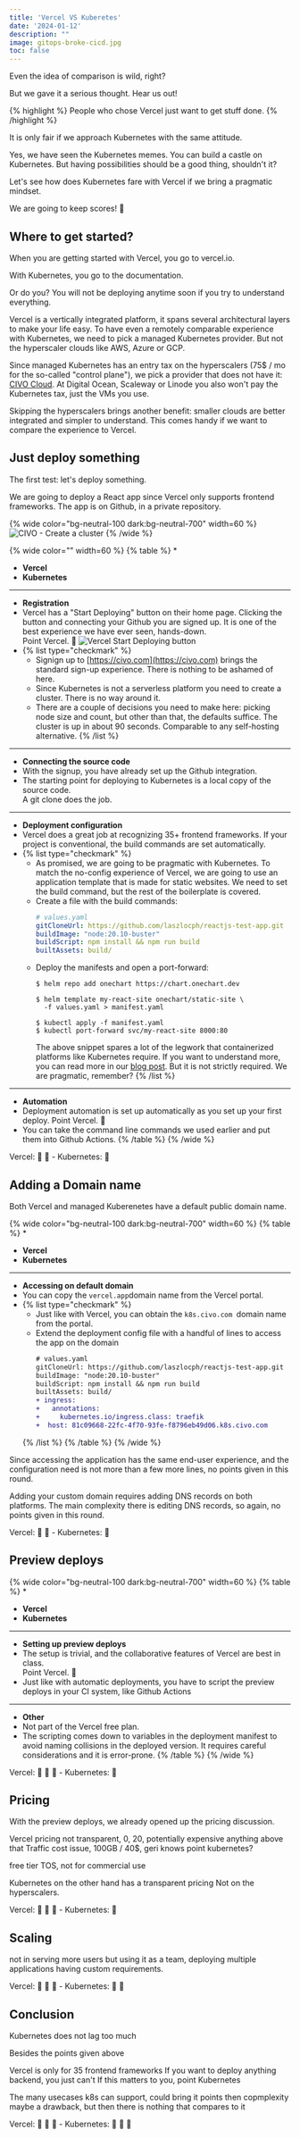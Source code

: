 ```yaml
---
title: 'Vercel VS Kuberetes'
date: '2024-01-12'
description: ""
image: gitops-broke-cicd.jpg
toc: false
---
```


Even the idea of comparison is wild, right?

But we gave it a serious thought. Hear us out!

{% highlight %}
People who chose Vercel just want to get stuff done.
{% /highlight %}

It is only fair if we approach Kubernetes with the same attitude.

Yes, we have seen the Kubernetes memes. You can build a castle on Kubernetes. But having possibilities should be a good thing, shouldn't it?

Let's see how does Kubernetes fare with Vercel if we bring a pragmatic mindset.

We are going to keep scores! 🏀

## Where to get started?

When you are getting started with Vercel, you go to vercel.io.

With Kubernetes, you go to the documentation.

Or do you? You will not be deploying anytime soon if you try to understand everything.

Vercel is a vertically integrated platform, it spans several architectural layers to make your life easy. To have even a remotely comparable experience with Kubernetes, we need to pick a managed Kubernetes provider. But not the hyperscaler clouds like AWS, Azure or GCP.

Since managed Kubernetes has an entry tax on the hyperscalers (75$ / mo for the so-called "control plane"), we pick a provider that does not have it: [CIVO Cloud](https://civo.com). At Digital Ocean, Scaleway or Linode you also won't pay the Kubernetes tax, just the VMs you use. 

Skipping the hyperscalers brings another benefit: smaller clouds are better integrated and simpler to understand. This comes handy if we want to compare the experience to Vercel.

## Just deploy something

The first test: let's deploy something.

We are going to deploy a React app since Vercel only supports frontend frameworks. The app is on Github, in a private repository.

{% wide color="bg-neutral-100 dark:bg-neutral-700" width=60 %}
![CIVO - Create a cluster](/civo-create-cluster.png)
{% /wide %}

{% wide color="" width=60 %}
{% table %}
* 
* **Vercel**
* **Kubernetes**
---
* **Registration**
* Vercel has a "Start Deploying" button on their home page. Clicking the button and connecting your Github you are signed up. It is one of the best experience we have ever seen, hands-down.   
Point Vercel. 🏀 
![Vercel Start Deploying button](/start-deploying.png)
*
  {% list type="checkmark" %}
  * Signign up to [https://civo.com](https://civo.com) brings the standard sign-up experience. There is nothing to be ashamed of here.
  * Since Kubernetes is not a serverless platform you need to create a cluster. There is no way around it.
  * There are a couple of decisions you need to make here: picking node size and count, but other than that, the defaults suffice. The cluster is up in about 90 seconds. Comparable to any self-hosting alternative.
  {% /list %}
---
* **Connecting the source code**
* With the signup, you have already set up the Github integration.
* The starting point for deploying to Kubernetes is a local copy of the source code.  
A git clone does the job.
---
* **Deployment configuration**
* Vercel does a great job at recognizing 35+ frontend frameworks. If your project is conventional, the build commands are set automatically. 
* {% list type="checkmark" %}
  * As promised, we are going to be pragmatic with Kubernetes. To match the no-config experience of Vercel, we are going to use an application template that is made for static websites. We need to set the build command, but the rest of the boilerplate is covered.
  * Create a file with the build commands:
    ```yaml
    # values.yaml
    gitCloneUrl: https://github.com/laszlocph/reactjs-test-app.git
    buildImage: "node:20.10-buster"
    buildScript: npm install && npm run build
    builtAssets: build/
    ```
  * Deploy the manifests and open a port-forward:
    ```
    $ helm repo add onechart https://chart.onechart.dev

    $ helm template my-react-site onechart/static-site \
      -f values.yaml > manifest.yaml
    
    $ kubectl apply -f manifest.yaml
    $ kubectl port-forward svc/my-react-site 8000:80
    ``` 
    The above snippet spares a lot of the legwork that containerized platforms like Kubernetes require. If you want to understand more, you can read more in our [blog post](https://gimlet.io/blog/hosting-static-sites-on-kubernetes). But it is not strictly required. We are pragmatic, remember?
  {% /list %}

--- 
* **Automation**
* Deployment automation is set up automatically as you set up your first deploy. Point Vercel. 🏀 
* You can take the command line commands we used earlier and put them into Github Actions.
{% /table %}
{% /wide %}

Vercel: 🏀 🏀 - Kubernetes: 🚫

## Adding a Domain name

Both Vercel and managed Kuberenetes have a default public domain name.

{% wide color="bg-neutral-100 dark:bg-neutral-700" width=60 %}
{% table %}
* 
* **Vercel**
* **Kubernetes**
---
* **Accessing on default domain**
* You can copy the `vercel.app`domain name from the Vercel portal.
*
  {% list type="checkmark" %}
  * Just like with Vercel, you can obtain the `k8s.civo.com `domain name from the portal.
  * Extend the deployment config file with a handful of lines to access the app on the domain
    ```diff
    # values.yaml
    gitCloneUrl: https://github.com/laszlocph/reactjs-test-app.git
    buildImage: "node:20.10-buster"
    buildScript: npm install && npm run build
    builtAssets: build/
    + ingress:
    +   annotations:
    +     kubernetes.io/ingress.class: traefik
    +  host: 81c09668-22fc-4f70-93fe-f8796eb49d06.k8s.civo.com
    ```
  {% /list %}
{% /table %}
{% /wide %}

Since accessing the application has the same end-user experience, and the configuration need is not more than a few more lines, no points given in this round.

Adding your custom domain requires adding DNS records on both platforms. The main complexity there is editing DNS records, so again, no points given in this round.

Vercel: 🏀 🏀 - Kubernetes: 🚫

## Preview deploys
{% wide color="bg-neutral-100 dark:bg-neutral-700" width=60 %}
{% table %}
* 
* **Vercel**
* **Kubernetes**
---
* **Setting up preview deploys**
* The setup is trivial, and the collaborative features of Vercel are best in class.  
Point Vercel. 🏀 
* Just like with automatic deployments, you have to script the preview deploys in your CI system, like Github Actions
---
* **Other**
* Not part of the Vercel free plan.
* The scripting comes down to variables in the deployment manifest to avoid naming collisions in the deployed version. It requires careful considerations and it is error-prone.
{% /table %}
{% /wide %}

Vercel: 🏀 🏀 🏀 - Kubernetes: 🚫

## Pricing

With the preview deploys, we already opened up the pricing discussion.

Vercel pricing not transparent, 0, 20, potentially expensive anything above that
Traffic cost issue, 100GB / 40$, geri knows
point kubernetes?

free tier TOS, not for commercial use

Kubernetes on the other hand has a transparent pricing
Not on the hyperscalers.

Vercel: 🏀 🏀 🏀 - Kubernetes: 🏀

## Scaling

not in serving more users
but using it as a team, deploying multiple applications
having custom requirements.

Vercel: 🏀 🏀 🏀 - Kubernetes: 🏀 🏀

## Conclusion

Kubernetes does not lag too much

Besides the points given above

Vercel is only for 35 frontend frameworks
If you want to deploy anything backend, you just can't
If this matters to you, point Kubernetes

The many usecases k8s can support, could bring it points
then copmplexity maybe a drawback, but then there is nothing that compares to it

Vercel: 🏀 🏀 🏀 - Kubernetes: 🏀 🏀 🏀
